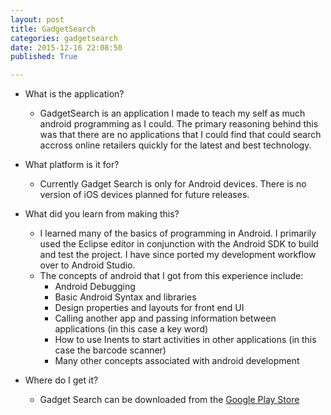 ```yaml
---
layout: post
title: GadgetSearch
categories: gadgetsearch
date: 2015-12-16 22:08:50
published: True

---
```


* What is the application?
	* GadgetSearch is an application I made to teach my self as much android programming as I could. The primary reasoning behind this was that there are no applications that I could find that could search accross online retailers quickly for the latest and best technology.

* What platform is it for?
	* Currently Gadget Search is only for Android devices. There is no version of iOS devices planned for future releases.

* What did you learn from making this?
	* I learned many of the basics of programming in Android. I primarily used the Eclipse editor in conjunction with the Android SDK to build and test the project. I have since ported my development workflow over to Android Studio.
	* The concepts of android that I got from this experience include:
		* Android Debugging
		* Basic Android Syntax and libraries
		* Design properties and layouts for front end UI
		* Calling another app and passing information between applications (in this case a key word)
		* How to use Inents to start activities in other applications (in this case the barcode scanner)
		* Many other concepts associated with android development

* Where do I get it?
	* Gadget Search can be downloaded from the [Google Play Store](https://play.google.com/store/apps/details?id=com.derfohappco.gadgetsearch)